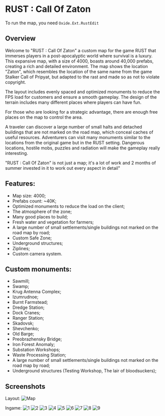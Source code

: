 # RUST : Call Of Zaton

To run the map, you need `Oxide.Ext.RustEdit`

## Overview
Welcome to "RUST : Call Of Zaton" a custom map for the game RUST that immerses players in a post-apocalyptic world where survival is a luxury. This expansive map, with a size of 4000, boasts around 40,000 prefabs, creating a rich and detailed environment. The map shows the location "Zaton", which resembles the location of the same name from the game Stalker Call of Pripyat, but adapted to the rast and made so as not to violate copyright.

The layout includes evenly spaced and optimized monuments to reduce the FPS load for customers and ensure a smooth gameplay. The design of the terrain includes many different places where players can have fun.

For those who are looking for a strategic advantage, there are enough free places on the map to control the area.

A traveler can discover a large number of small halts and detached buildings that are not marked on the road map, which conceal caches of useful resources. Adventurers can visit many monuments similar to the locations from the original game but in the RUST setting. Dangerous locations, hostile mobs, puzzles and radiation will make the gameplay really interesting.

"RUST : Call Of Zaton" is not just a map; it's a lot of work and 2 months of summer invested in it to work out every aspect in detail"

## Features:

  - Map size: 4000;
  - Prefabs count: ~40K;
  - Optimized monuments to reduce the load on the client;
  - The atmosphere of the zone;
  - Many good places to build;
  - Fresh water and vegetation for farmers;
  - A large number of small settlements/single buildings not marked on the road map by road;
  - Custom Safe Zone;
  - Underground structures;
  - Ziplines;
  - Custom camera system.

## Custom monuments:

  - Sawmill;
  - Swamp;
  - Krug Antenna Complex;
  - Izumrudnoe;
  - Burnt Farmstead;
  - Dredge Station;
  - Dock Cranes;
  - Ranger Station;
  - Skadovsk;
  - Shevchenko;
  - Old Barge;
  - Preobrazhensky Bridge;
  - Iron Forest Anomaly;
  - Substation Workshops;
  - Waste Processing Station; 
  - A large number of small settlements/single buildings not marked on the road map by road;
  - Underground structures (Testing Workshop, The lair of bloodsuckers);

## Screenshots

Layout:
![Map](https://github.com/LehaSex/Rust-Call-Of-Zaton/blob/main/Map.png?raw=true "Map")

Ingame:
![1](https://github.com/LehaSex/Rust-Call-Of-Zaton/blob/main/1.jpg?raw=true "1")
![2](https://github.com/LehaSex/Rust-Call-Of-Zaton/blob/main/2.jpg?raw=true "2")
![3](https://github.com/LehaSex/Rust-Call-Of-Zaton/blob/main/3.jpg?raw=true "3")
![4](https://github.com/LehaSex/Rust-Call-Of-Zaton/blob/main/4.jpg?raw=true "4")
![5](https://github.com/LehaSex/Rust-Call-Of-Zaton/blob/main/5.jpg?raw=true "5")
![6](https://github.com/LehaSex/Rust-Call-Of-Zaton/blob/main/6.jpg?raw=true "6")
![7](https://github.com/LehaSex/Rust-Call-Of-Zaton/blob/main/7.jpg?raw=true "7")
![8](https://github.com/LehaSex/Rust-Call-Of-Zaton/blob/main/8.jpg?raw=true "8")
![9](https://github.com/LehaSex/Rust-Call-Of-Zaton/blob/main/9.jpg?raw=true "9")

